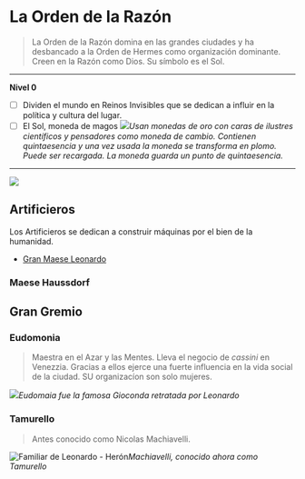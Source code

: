 # La Orden de la Razón

> La Orden de la Razón domina en las grandes ciudades y ha desbancado a la Orden de Hermes como organización dominante.
> Creen en la Razón como Dios. Su símbolo es el Sol.

-------------------------------
**Nivel 0**
- [ ] Dividen el mundo en Reinos Invisibles que se dedican a influir en la política y cultura del lugar.
- [ ] El Sol, moneda de magos
![](images/moneda.png#centerme)*Usan monedas de oro con caras de ilustres científicos y pensadores como moneda de cambio. Contienen quintaesencia y una vez usada la moneda se transforma en plomo. Puede ser recargada. La moneda guarda un punto de quintaesencia.*
-------------------------------

![](/images/filigree.png#centerme)

## Artificieros

Los Artificieros se dedican a construir máquinas por el bien de la humanidad.

- [Gran Maese Leonardo](./leonardo-da-vinci.html)


### Maese Haussdorf


## Gran Gremio

### Eudomonia

> Maestra en el Azar y las Mentes.
> Lleva el negocio de *cassini* en Venezzia. Gracias a ellos ejerce una fuerte influencia en la vida social de la ciudad.
> SU organizacíon son solo mujeres.

![](/images/gioconda-sonrisa.jpg#centerme)*Eudomaia fue la famosa Gioconda retratada por Leonardo*

### Tamurello

> Antes conocido como Nicolas Machiavelli.

![Familiar de Leonardo - Herón](/images/machiavelli.jpg#centerme)*Machiavelli, conocido ahora como Tamurello*
